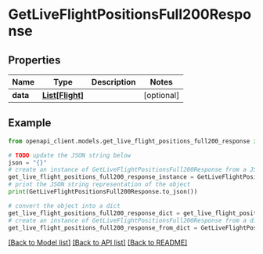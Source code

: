 # GetLiveFlightPositionsFull200Response


## Properties

Name | Type | Description | Notes
------------ | ------------- | ------------- | -------------
**data** | [**List[Flight]**](Flight.md) |  | [optional] 

## Example

```python
from openapi_client.models.get_live_flight_positions_full200_response import GetLiveFlightPositionsFull200Response

# TODO update the JSON string below
json = "{}"
# create an instance of GetLiveFlightPositionsFull200Response from a JSON string
get_live_flight_positions_full200_response_instance = GetLiveFlightPositionsFull200Response.from_json(json)
# print the JSON string representation of the object
print(GetLiveFlightPositionsFull200Response.to_json())

# convert the object into a dict
get_live_flight_positions_full200_response_dict = get_live_flight_positions_full200_response_instance.to_dict()
# create an instance of GetLiveFlightPositionsFull200Response from a dict
get_live_flight_positions_full200_response_from_dict = GetLiveFlightPositionsFull200Response.from_dict(get_live_flight_positions_full200_response_dict)
```
[[Back to Model list]](../README.md#documentation-for-models) [[Back to API list]](../README.md#documentation-for-api-endpoints) [[Back to README]](../README.md)


